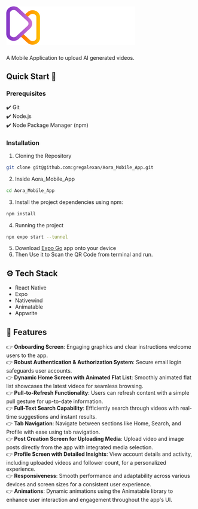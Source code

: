 # ![This is the Logo](https://github.com/gregalexan/Aora_Mobile_App/blob/master/assets/images/logo.png)    
  
A Mobile Application to upload AI generated videos.  
  

  
## Quick Start 🤸  
### Prerequisites
✔️ Git  
✔️ Node.js  
✔️ Node Package Manager (npm)  

### Installation
1) Cloning the Repository  
```sh
git clone git@github.com:gregalexan/Aora_Mobile_App.git
```
2) Inside Aora_Mobile_App
```sh
cd Aora_Mobile_App
```
3) Install the project dependencies using npm:
```sh
npm install
```
4) Running the project
```sh
npx expo start --tunnel
```
5) Download [Expo Go](https://expo.dev/go) app onto your device  
6) Then Use it to Scan the QR Code from terminal and run.





## ⚙️ Tech Stack
* React Native  
* Expo  
* Nativewind  
* Animatable  
* Appwrite  
## 🔋 Features
👉 **Onboarding Screen**: Engaging graphics and clear instructions welcome users to the app.  
👉 **Robust Authentication & Authorization System**: Secure email login safeguards user accounts.  
👉 **Dynamic Home Screen with Animated Flat List**: Smoothly animated flat list showcases the latest videos for seamless browsing.  
👉 **Pull-to-Refresh Functionality**: Users can refresh content with a simple pull gesture for up-to-date information.  
👉 **Full-Text Search Capability**: Efficiently search through videos with real-time suggestions and instant results.  
👉 **Tab Navigation**: Navigate between sections like Home, Search, and Profile with ease using tab navigation.  
👉 **Post Creation Screen for Uploading Media**: Upload video and image posts directly from the app with integrated media selection.  
👉 **Profile Screen with Detailed Insights**: View account details and activity, including uploaded videos and follower count, for a personalized experience.  
👉 **Responsiveness**: Smooth performance and adaptability across various devices and screen sizes for a consistent user experience.  
👉 **Animations**: Dynamic animations using the Animatable library to enhance user interaction and engagement throughout the app's UI.  
